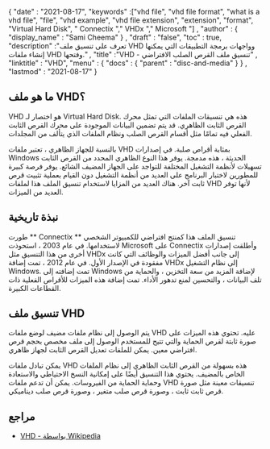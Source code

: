 {
  "date" : "2021-08-17",
  "keywords" :["vhd file", "vhd file format", "what is a vhd file", "file", "vhd example", "vhd file extension", "extension", "format", "Virtual Hard Disk", " Connectix "," VHDx "," Microsoft "] ,
  "author" : {
    "display_name" : "Sami Cheema"
} ,
  "draft" : "false",
   "toc" : true,
  "description" :"تعرف على تنسيق ملف VHD وواجهات برمجة التطبيقات التي يمكنها إنشاء ملفات VHD وفتحها." ,
  "title" :"VHD - تنسيق ملف القرص الصلب الافتراضي" ,
  "linktitle" : "VHD",
  "menu" : {
    "docs" : {
      "parent" : "disc-and-media"
}
} ,
  "lastmod" : "2021-08-17"
}

## ما هو ملف VHD؟

VHD هو اختصار لـ Virtual Hard Disk. هذه هي تنسيقات الملفات التي تمثل محرك القرص الثابت الظاهري. قد يتم تضمين البيانات الموجودة على محرك القرص الثابت الفعلي فيه تمامًا مثل أقسام القرص الصلب ونظام الملفات الذي يتألف من المجلدات.

بالنسبة للجهاز الظاهري ، تعتبر ملفات VHD بمثابة أقراص صلبة. في إصدارات Windows الحديثة ، هذه مدمجة. يوفر هذا النوع الظاهري المحدد من القرص الثابت تسهيلات لأنظمة التشغيل المختلفة للتواجد على الجهاز المضيف الشائع. يوفر فرصة كبيرة للمطورين لاختبار البرنامج على العديد من أنظمة التشغيل دون القيام بعملية تثبيت قرص ثابت آخر. هناك العديد من المزايا لاستخدام تنسيق الملف هذا لملفات VHD لأنها توفر العديد من الميزات.


## نبذة تاريخية ##

طورت ** Connectix ** تنسيق الملف هذا كمنتج افتراضي للكمبيوتر الشخصي لاستخدامها. في عام 2003 ، استحوذت Microsoft على Connectix وأطلقت إصدارات أخرى من هذا التنسيق مثل VHDx إلى جانب أفضل الميزات والوظائف التي كانت مفقودة في الإصدار الأول. في عام 2012 ، تمت إضافة VHDx إلى نظام التشغيل Windows. تمت إضافته إلى Windows لإضافة المزيد من سعة التخزين ، والحماية من تلف البيانات ، والتحسين لمنع تدهور الأداء. تمت إضافة هذه الميزات للأقراص الفعلية ذات القطاعات الكبيرة.

## تنسيق ملف VHD ##

يتم الوصول إلى نظام ملفات مضيف لوضع ملفات VHD عليه. تحتوي هذه الميزات على صورة ثابتة لقرص الحماية والتي تتيح للمستخدم الوصول إلى ملف مخصص بحجم قرص افتراضي معين. يمكن للملفات تعديل القرص الثابت لجهاز ظاهري.

يمكن تبادل ملفات VHD هذه بسهولة من القرص الثابت الظاهري إلى نظام الملفات الخاص بالمضيف. يحتوي هذا التنسيق أيضًا على إمكانية النسخ الاحتياطي والاستعادة وحماية الحماية من الفيروسات. يمكن أن تدعم ملفات VHD تنسيقات معينة مثل صورة قرص ثابت ثابت ، وصورة قرص صلب متغير ، وصورة قرص صلب ديناميكي.


## مراجع ##

* [VHD - بواسطة Wikipedia](https://en.wikipedia.org/wiki/VHD_(file_format))


